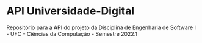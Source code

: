 # API Universidade-Digital
Repositório para a API do projeto da Disciplina de Engenharia de Software I - UFC - Ciências da Computação - Semestre 2022.1
